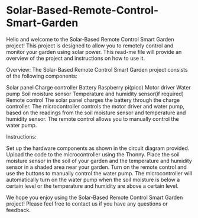 # Solar-Based-Remote-Control-Smart-Garden

Hello and welcome to the Solar-Based Remote Control Smart Garden project! 
This project is designed to allow you to remotely control and monitor your garden using solar power. 
This read-me file will provide an overview of the project and instructions on how to use it.

Overview:
The Solar-Based Remote Control Smart Garden project consists of the following components:

Solar panel
Charge controller
Battery
Raspberry pi(pico)
Motor driver
Water pump
Soil moisture sensor
Temperature and humidity sensor(if required)
Remote control
The solar panel charges the battery through the charge controller. The microcontroller controls the motor driver and water pump, based on the readings from the soil moisture sensor and temperature and humidity sensor. The remote control allows you to manually control the water pump.

Instructions:

Set up the hardware components as shown in the circuit diagram provided.
Upload the code to the microcontroller using the Thonny.
Place the soil moisture sensor in the soil of your garden and the temperature and humidity sensor in a shaded area near your garden.
Turn on the remote control and use the buttons to manually control the water pump.
The microcontroller will automatically turn on the water pump when the soil moisture is below a certain level or the temperature and humidity are above a certain level.

We hope you enjoy using the Solar-Based Remote Control Smart Garden project! Please feel free to contact us if you have any questions or feedback.



